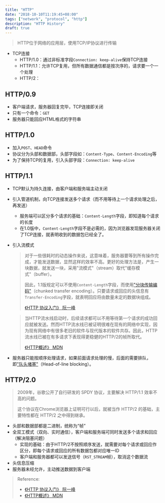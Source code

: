 ```yaml
---
title: "HTTP"
date: "2018-10-10T11:19:45+08:00"
tags: ["network", "protocol", "http"]
description: "HTTP History"
draft: true
---
```


> HTTP位于网络的应用层，使用TCP/IP协议进行传输

- TCP连接
  - HTTP/1.0：通过非标准字段`Connection: keep-alive`保持TCP连接
  - HTTP/1.1：允许TCP复用，但所有数据通信都是按次序的，请求要一个一个处理
  - HTTP/2：

## HTTP/0.9

- 客户端请求，服务器回复完毕，TCP连接即关闭
- 只有一个命令：`GET`
- 服务器只能回应HTML格式的字符串

## HTTP/1.0

- 加入`POST`、`HEAD`命令
- 协议分为头部和数据部，头部字段如：`Content-Type`、`Content-Encoding`等
- 为了保持TCP的复用，引入头部字段：`Connection: keep-alive`

## HTTP/1.1

- TCP默认为持久连接，由客户端和服务端主动关闭

- 引入管道机制，向TCP连接发送多个请求（而不用等待上一个请求处理之后，再发送）

  - 服务端可以区分多个请求的基础：`Content-Length`字段，即知道每个请求的长度
  -  在1.0版中，`Content-Length`字段不是必需的，因为浏览器发现服务器关闭了TCP连接，就表明收到的数据包已经全了。

- 引入流模式

  > 对于一些很耗时的动态操作来说，这意味着，服务器要等到所有操作完成，才能发送数据，显然这样的效率不高。更好的处理方法是，产生一块数据，就发送一块，采用"流模式"（stream）取代"缓存模式"（buffer）。
  >
  > 因此，1.1版规定可以不使用`Content-Length`字段，而使用["分块传输编码"](https://zh.wikipedia.org/wiki/%E5%88%86%E5%9D%97%E4%BC%A0%E8%BE%93%E7%BC%96%E7%A0%81)（chunked transfer encoding）。只要请求或回应的头信息有`Transfer-Encoding`字段，就表明回应将由数量未定的数据块组成。
  >
  > [《HTTP 协议入门》 阮一峰](http://www.ruanyifeng.com/blog/2016/08/http.html)

  >当HTTP流水线启动时，后续请求都可以不用等待第一个请求的成功回应就被发送。然而HTTP流水线已被证明很难在现有的网络中实现，因为现有网络中有很多老旧的软件与现代版本的软件共存。因此，HTTP流水线已被在有多请求下表现得更稳健的HTTP/2的帧所取代。
  >
  >[《HTTP概述》 MDN](https://developer.mozilla.org/zh-CN/docs/Web/HTTP/Overview)

- 服务器只能按顺序处理请求，如果前面请求处理的慢，后面的需要排队，即["队头堵塞"](https://zh.wikipedia.org/wiki/%E9%98%9F%E5%A4%B4%E9%98%BB%E5%A1%9E)（Head-of-line blocking）。

## HTTP/2.0

> 2009年，谷歌公开了自行研发的 SPDY 协议，主要解决 HTTP/1.1 效率不高的问题。
>
> 这个协议在Chrome浏览器上证明可行以后，就被当作 HTTP/2 的基础，主要特性都在 HTTP/2 之中得到继承。

- 头部和数据部都是二进制，统称为“帧”
- 全双工模式（双向、实时通信），客户端和服务端可同时发送多个请求和回应（解决阻塞问题）
  - 实现的基础：由于HTTP/2不按照顺序发送，就需要对每个请求或回应作区分，即每个请求或回应的所有数据包都对应唯一ID
  - 客户端和服务器都可以发送信号（`RST_STREAM`帧），取消这个数据流
- 头信息压缩
- 服务器未经允许，主动推送数据到客户端

> Reference:
>
> - [《HTTP 协议入门》 阮一峰](http://www.ruanyifeng.com/blog/2016/08/http.html)
> - [《HTTP概述》 MDN](https://developer.mozilla.org/zh-CN/docs/Web/HTTP/Overview)
